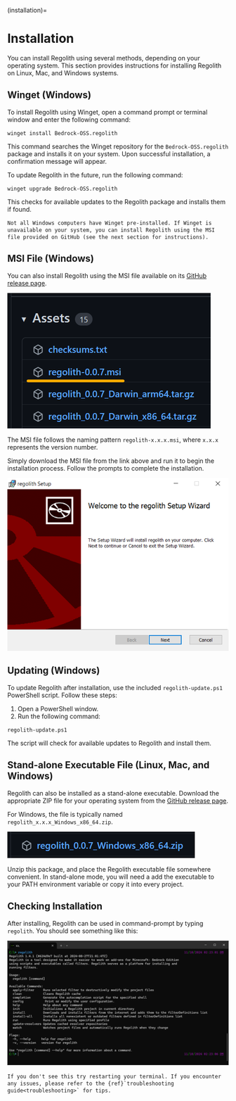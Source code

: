 (installation)=
# Installation
You can install Regolith using several methods, depending on your operating system. This section provides instructions for installing Regolith on Linux, Mac, and Windows systems.

## Winget (Windows)
To install Regolith using Winget, open a command prompt or terminal window and enter the following command:
```text
winget install Bedrock-OSS.regolith
```
This command searches the Winget repository for the `Bedrock-OSS.regolith` package and installs it on your system. Upon successful installation, a confirmation message will appear.

To update Regolith in the future, run the following command:
```text
winget upgrade Bedrock-OSS.regolith
```

This checks for available updates to the Regolith package and installs them if found.


```{warning}
Not all Windows computers have Winget pre-installed. If Winget is unavailable on your system, you can install Regolith using the MSI file provided on GitHub (see the next section for instructions).
```

## MSI File (Windows)

You can also install Regolith using the MSI file available on its [GitHub release page](https://github.com/Bedrock-OSS/regolith/releases/latest).

![](./installation/msi-download.png)

The MSI file follows the naming pattern `regolith-x.x.x.msi`, where `x.x.x` represents the version number.

Simply download the MSI file from the link above and run it to begin the installation process. Follow the prompts to complete the installation.

![](./installation/regolith-msi.png)

## Updating (Windows)

To update Regolith after installation, use the included `regolith-update.ps1` PowerShell script. Follow these steps:

1. Open a PowerShell window.
2. Run the following command:

```text
regolith-update.ps1
```

The script will check for available updates to Regolith and install them.

## Stand-alone Executable File (Linux, Mac, and Windows)

Regolith can also be installed as a stand-alone executable. Download the appropriate ZIP file for your operating system from the [GitHub release page](https://github.com/Bedrock-OSS/regolith/releases/latest).

For Windows, the file is typically named `regolith_x.x.x_Windows_x86_64.zip`.

![](./installation/exe-download.png)

Unzip this package, and place the Regolith executable file somewhere convenient. In stand-alone mode, you will need a add the executable to your PATH environment variable or copy it into every project.

## Checking Installation

After installing, Regolith can be used in command-prompt by typing `regolith`. You should see something like this:

![](./installation/regolith-help.png)

```{note}
If you don't see this try restarting your terminal. If you encounter any issues, please refer to the {ref}`troubleshooting guide<troubleshooting>` for tips.
```